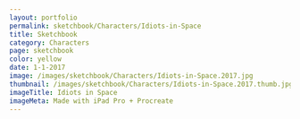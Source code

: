 ```yaml
---
layout: portfolio
permalink: sketchbook/Characters/Idiots-in-Space
title: Sketchbook
category: Characters
page: sketchbook
color: yellow
date: 1-1-2017
image: /images/sketchbook/Characters/Idiots-in-Space.2017.jpg
thumbnail: /images/sketchbook/Characters/Idiots-in-Space.2017.thumb.jpg
imageTitle: Idiots in Space
imageMeta: Made with iPad Pro + Procreate
---
```

